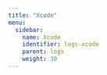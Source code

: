 ```yaml
---
title: "Xcode"
menu:
  sidebar:
    name: Xcode
    identifier: logs-xcode
    parent: logs
    weight: 30
---
```

